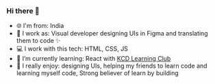 ### Hi there 👋

- :globe_with_meridians: I'm from: India
- :office: I work as: Visual developer designing UIs in Figma and translating them to code ✨
- :computer: I work with this tech: HTML, CSS, JS
- 🌱 I’m currently learning: React with [KCD Learning Club](https://kentcdodds.com/discord/)
- :zany_face: I really enjoy: designing UIs, helping my friends to learn code and learning myself code, Strong believer of learn by building

<!--
**zeshhaan/zeshhaan** is a ✨ _special_ ✨ repository because its `README.md` (this file) appears on your GitHub profile.

Here are some ideas to get you started:

- 🔭 I’m currently working on ...
- 🌱 I’m currently learning ...
- 👯 I’m looking to collaborate on ...
- 🤔 I’m looking for help with ...
- 💬 Ask me about ...
- 📫 How to reach me: ...
- 😄 Pronouns: ...
- ⚡ Fun fact: ...
-->
